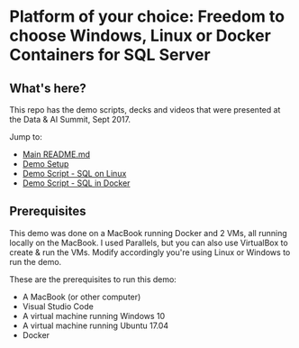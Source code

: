 # Platform of your choice: Freedom to choose Windows, Linux or Docker Containers for SQL Server

## What's here?
This repo has the demo scripts, decks and videos that were presented at the Data & AI Summit, Sept 2017.

Jump to:
- [Main README.md](https://github.com/sanagama/sql2017-data360)
- [Demo Setup](https://github.com/sanagama/sql2017-data360/blob/master/demo-setup.md)
- [Demo Script - SQL on Linux](https://github.com/sanagama/sql2017-data360/blob/master/demo-script-sql-linux.md)
- [Demo Script - SQL in Docker](https://github.com/sanagama/sql2017-data360/blob/master/demo-script-docker.md)

## Prerequisites

This demo was done on a MacBook running Docker and 2 VMs, all running locally on the MacBook. I used Parallels, but you can also use VirtualBox to create & run the VMs. Modify accordingly you're using Linux or Windows to run the demo.

These are the prerequisites to run this demo:
- A MacBook (or other computer)
- Visual Studio Code
- A virtual machine running Windows 10
- A virtual machine running Ubuntu 17.04
- Docker

